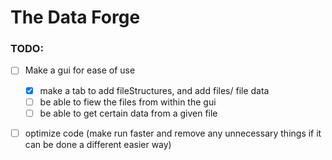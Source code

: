 # The Data Forge
### TODO: 

- [ ] Make a gui for ease of use
  - [x] make a tab to add fileStructures, and add files/ file data
  - [ ] be able to fiew the files from within the gui
  - [ ] be able to get certain data from a given file

- [ ] optimize code (make run faster and remove any unnecessary things if it can be done a different easier way)



